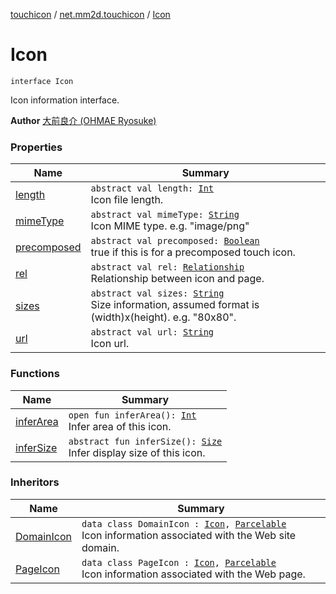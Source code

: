[touchicon](../../index.md) / [net.mm2d.touchicon](../index.md) / [Icon](./index.md)

# Icon

`interface Icon`

Icon information interface.

**Author**
[大前良介 (OHMAE Ryosuke)](mailto:ryo@mm2d.net)

### Properties

| Name | Summary |
|---|---|
| [length](length.md) | `abstract val length: `[`Int`](https://kotlinlang.org/api/latest/jvm/stdlib/kotlin/-int/index.html)<br>Icon file length. |
| [mimeType](mime-type.md) | `abstract val mimeType: `[`String`](https://kotlinlang.org/api/latest/jvm/stdlib/kotlin/-string/index.html)<br>Icon MIME type. e.g. "image/png" |
| [precomposed](precomposed.md) | `abstract val precomposed: `[`Boolean`](https://kotlinlang.org/api/latest/jvm/stdlib/kotlin/-boolean/index.html)<br>true if this is for a precomposed touch icon. |
| [rel](rel.md) | `abstract val rel: `[`Relationship`](../-relationship/index.md)<br>Relationship between icon and page. |
| [sizes](sizes.md) | `abstract val sizes: `[`String`](https://kotlinlang.org/api/latest/jvm/stdlib/kotlin/-string/index.html)<br>Size information, assumed format is (width)x(height). e.g. "80x80". |
| [url](url.md) | `abstract val url: `[`String`](https://kotlinlang.org/api/latest/jvm/stdlib/kotlin/-string/index.html)<br>Icon url. |

### Functions

| Name | Summary |
|---|---|
| [inferArea](infer-area.md) | `open fun inferArea(): `[`Int`](https://kotlinlang.org/api/latest/jvm/stdlib/kotlin/-int/index.html)<br>Infer area of this icon. |
| [inferSize](infer-size.md) | `abstract fun inferSize(): `[`Size`](../-size/index.md)<br>Infer display size of this icon. |

### Inheritors

| Name | Summary |
|---|---|
| [DomainIcon](../-domain-icon/index.md) | `data class DomainIcon : `[`Icon`](./index.md)`, `[`Parcelable`](https://developer.android.com/reference/android/os/Parcelable.html)<br>Icon information associated with the Web site domain. |
| [PageIcon](../-page-icon/index.md) | `data class PageIcon : `[`Icon`](./index.md)`, `[`Parcelable`](https://developer.android.com/reference/android/os/Parcelable.html)<br>Icon information associated with the Web page. |

